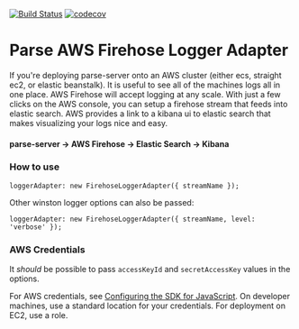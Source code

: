 [![Build Status](https://travis-ci.org/acinader/parse-aws-firehose-logger-adapter.svg?branch=master)](https://travis-ci.org/acinader/parse-aws-firehose-logger-adapter)
[![codecov](https://codecov.io/gh/acinader/parse-aws-firehose-logger-adapter/branch/master/graph/badge.svg)](https://codecov.io/gh/acinader/parse-aws-firehose-logger-adapter)

# Parse AWS Firehose Logger Adapter
If you're deploying parse-server onto an AWS cluster (either ecs, straight ec2, or elastic beanstalk).  It is useful to see all of the machines logs all in one place.  AWS Firehose will accept logging at any scale.  With just a few clicks on the AWS console, you can setup a firehose stream that feeds into elastic search.  AWS provides a link to a kibana ui to elastic search that makes visualizing your logs nice and easy.


#### parse-server -> AWS Firehose -> Elastic Search -> Kibana


### How to use ###

```
loggerAdapter: new FirehoseLoggerAdapter({ streamName });
```
Other winston logger options can also be passed:
```
loggerAdapter: new FirehoseLoggerAdapter({ streamName, level: 'verbose' });
```

### AWS Credentials ###

It *should* be possible to pass `accessKeyId` and `secretAccessKey` values in the options.

For AWS credentials, see [Configuring the SDK for JavaScript](http://docs.aws.amazon.com/sdk-for-javascript/v2/developer-guide/configuring-the-jssdk.html).  On developer machines, use a standard location for your credentials.  For deployment on EC2, use a role.

